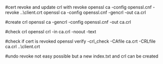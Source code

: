 
#cert revoke and update crl with revoke
openssl ca -config openssl.cnf -revoke ..\client.crt
openssl ca -config openssl.cnf -gencrl -out ca.crl

#create crl
openssl ca -gencrl -config openssl.cnf -out ca.crl

#check crl
openssl crl -in ca.crl -noout -text

#check if cert is revoked
openssl verify -crl_check -CAfile ca.crt -CRLfile ca.crl ..\client.crt

#undo revoke not easy possible but a new index.txt and crl can be created